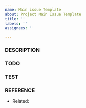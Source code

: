 ```yaml
---
name: Main issue Template
about: Project Main Issue Template
title: ''
labels: ''
assignees: ''

---
```


### DESCRIPTION


### TODO


### TEST


### REFERENCE
- Related: 
